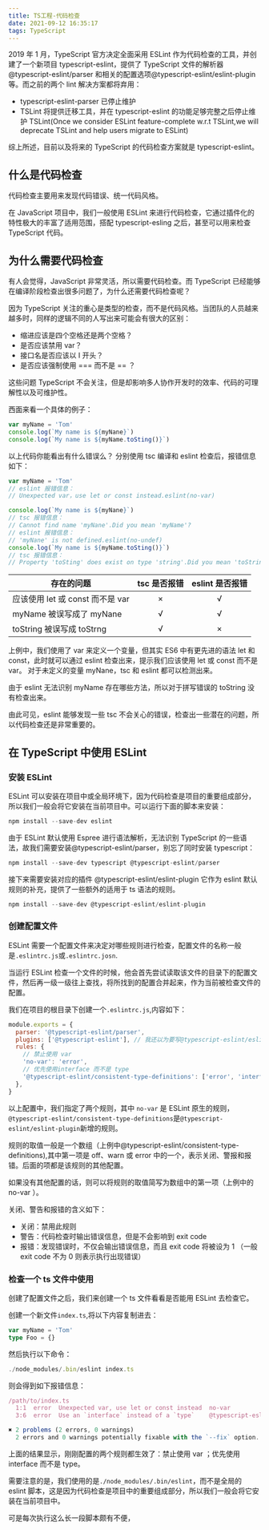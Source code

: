 ```yaml
---
title: TS工程-代码检查
date: 2021-09-12 16:35:17
tags: TypeScript
---
```


2019 年 1 月，TypeScript 官方决定全面采用 ESLint 作为代码检查的工具，并创建了一个新项目 typescript-eslint，提供了 TypeScript 文件的解析器@typescript-eslint/parser 和相关的配置选项@typescript-eslint/eslint-plugin 等。而之前的两个 lint 解决方案都将弃用：

- typescript-eslint-parser 已停止维护
- TSLint 将提供迁移工具，并在 typescript-eslint 的功能足够完整之后停止维护 TSLint(Once we consider ESLint feature-complete w.r.t TSLint,we will deprecate TSLint and help users migrate to ESLint)

综上所述，目前以及将来的 TypeScript 的代码检查方案就是 typescript-eslint。

<!-- more -->

## 什么是代码检查

代码检查主要用来发现代码错误、统一代码风格。

在 JavaScript 项目中，我们一般使用 ESLint 来进行代码检查，它通过插件化的特性极大的丰富了适用范围，搭配 typescript-esling 之后，甚至可以用来检查 TypeScript 代码。

## 为什么需要代码检查

有人会觉得，JavaScript 非常灵活，所以需要代码检查。而 TypeScript 已经能够在编译阶段检查出很多问题了，为什么还需要代码检查呢？

因为 TypeScript 关注的重心是类型的检查，而不是代码风格。当团队的人员越来越多时，同样的逻辑不同的人写出来可能会有很大的区别：

- 缩进应该是四个空格还是两个空格？
- 是否应该禁用 var？
- 接口名是否应该以 I 开头？
- 是否应该强制使用 === 而不是 == ？

这些问题 TypeScript 不会关注，但是却影响多人协作开发时的效率、代码的可理解性以及可维护性。

西面来看一个具体的例子：

```ts
var myName = 'Tom'
console.log(`My name is ${myNane}`)
console.log(`My name is ${myName.toSting()}`)
```

以上代码你能看出有什么错误么？
分别使用 tsc 编译和 eslint 检查后，报错信息如下：

```ts
var myName = 'Tom'
// eslint 报错信息：
// Unexpected var，use let or const instead.eslint(no-var)

console.log(`My name is ${myNane}`)
// tsc 报错信息：
// Cannot find name 'myNane'.Did you mean 'myName'?
// eslint 报错信息：
// 'myNane' is not defined.eslint(no-undef)
console.log(`My name is ${myName.toSting()}`)
// tsc 报错信息：
// Property 'toSting' does exist on type 'string'.Did you mean 'toString'?
```

| 存在的问题                       | tsc 是否报错 | eslint 是否报错 |
| -------------------------------- | :----------: | :-------------: |
| 应该使用 let 或 const 而不是 var |      ×       |        √        |
| myName 被误写成了 myNane         |      √       |        √        |
| toString 被误写成 toStrng        |      √       |        ×        |

上例中，我们使用了 var 来定义一个变量，但其实 ES6 中有更先进的语法 let 和 const，此时就可以通过 eslint 检查出来，提示我们应该使用 let 或 const 而不是 var。
对于未定义的变量 myNane，tsc 和 eslint 都可以检测出来。

由于 eslint 无法识别 myName 存在哪些方法，所以对于拼写错误的 toString 没有检查出来。

由此可见，eslint 能够发现一些 tsc 不会关心的错误，检查出一些潜在的问题，所以代码检查还是非常重要的。

## 在 TypeScript 中使用 ESLint

### 安装 ESLint

ESLint 可以安装在项目中或全局环境下，因为代码检查是项目的重要组成部分，所以我们一般会将它安装在当前项目中。可以运行下面的脚本来安装：

```js
npm install --save-dev eslint
```

由于 ESLint 默认使用 Espree 进行语法解析，无法识别 TypeScript 的一些语法，故我们需要安装@typescript-eslint/parser，别忘了同时安装 typescript：

```js
npm install --save-dev typescript @typescript-eslint/parser
```

接下来需要安装对应的插件 @typescript-eslint/eslint-plugin 它作为 eslint 默认规则的补充，提供了一些额外的适用于 ts 语法的规则。

```js
npm install --save-dev @typescript-eslint/eslint-plugin
```

### 创建配置文件

ESLint 需要一个配置文件来决定对哪些规则进行检查，配置文件的名称一般是`.eslintrc.js`或`.eslintrc.josn`.

当运行 ESLint 检查一个文件的时候，他会首先尝试读取该文件的目录下的配置文件，然后再一级一级往上查找，将所找到的配置合并起来，作为当前被检查文件的配置。

我们在项目的根目录下创建一个`.eslintrc.js`,内容如下：

```js
module.exports = {
  parser: '@typescript-eslint/parser',
  plugins: ['@typescript-eslint'], // 我还以为要写@typescript-eslint/eslint-plugin呢
  rules: {
    // 禁止使用 var
    'no-var': 'error',
    // 优先使用interface 而不是 type
    '@typescript-eslint/consistent-type-definitions': ['error', 'interface'],
  },
}
```

以上配置中，我们指定了两个规则，其中 `no-var` 是 ESLint 原生的规则，
`@typescript-eslint/consistent-type-definitions`是`@typescript-eslint/eslint-plugin`新增的规则。

规则的取值一般是一个数组（上例中@typescript-eslint/consistent-type-definitions),其中第一项是 off、warn 或 error 中的一个，表示关闭、警报和报错。后面的项都是该规则的其他配置。

如果没有其他配置的话，则可以将规则的取值简写为数组中的第一项（上例中的 no-var ）。

关闭、警告和报错的含义如下：

- 关闭：禁用此规则
- 警告：代码检查时输出错误信息，但是不会影响到 exit code
- 报错：发现错误时，不仅会输出错误信息，而且 exit code 将被设为 1 （一般 exit code 不为 0 则表示执行出现错误）

### 检查一个 ts 文件中使用

创建了配置文件之后，我们来创建一个 ts 文件看看是否能用 ESLint 去检查它。

创建一个新文件`index.ts`,将以下内容复制进去：

```ts
var myName = 'Tom'
type Foo = {}
```

然后执行以下命令：

```ts
./node_modules/.bin/eslint index.ts
```

则会得到如下报错信息：

```ts
/path/to/index.ts
  1:1  error  Unexpected var, use let or const instead  no-var
  3:6  error  Use an `interface` instead of a `type`    @typescript-eslint/consistent-type-definitions

✖ 2 problems (2 errors, 0 warnings)
  2 errors and 0 warnings potentially fixable with the `--fix` option.
```

上面的结果显示，刚刚配置的两个规则都生效了：禁止使用 var ；优先使用 interface 而不是 type。

需要注意的是，我们使用的是`./node_modules/.bin/eslint`，而不是全局的 eslint 脚本，这是因为代码检查是项目中的重要组成部分，所以我们一般会将它安装在当前项目中。

可是每次执行这么长一段脚本颇有不便，
